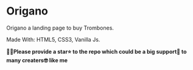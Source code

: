 # Origano
Origano a landing page to buy Trombones. 

Made With: HTML5, CSS3, Vanilla Js.

👩‍💻**Please provide a star⭐ to the repo which could be a big support🙌 to many creaters🤓 like me**
